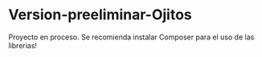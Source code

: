# Version-preeliminar-Ojitos
Proyecto en proceso. Se recomienda instalar Composer para el uso de las librerias!
